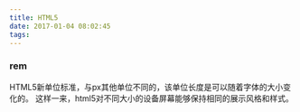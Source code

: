 ```yaml
---
title: HTML5
date: 2017-01-04 08:02:45
tags:
---
```


###  rem
HTML5新单位标准，与px其他单位不同的，该单位长度是可以随着字体的大小变化的。
这样一来，html5对不同大小的设备屏幕能够保持相同的展示风格和样式。

```js


```